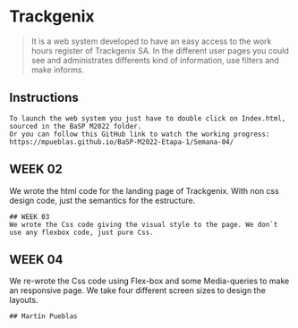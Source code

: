 # Trackgenix
>It is a web system developed to have an easy access to the work hours register of Trackgenix SA. In the different user pages you could see and administrates differents kind of information, use filters and make informs.
## Instructions
```
To launch the web system you just have to double click on Index.html, sourced in the BaSP M2022 folder.
Or you can follow this GitHub link to watch the working progress: https://mpueblas.github.io/BaSP-M2022-Etapa-1/Semana-04/
```
## WEEK 02
We wrote the html code for the landing page of Trackgenix. With non css design code, just the semantics for the estructure.
````
## WEEK 03
We wrote the Css code giving the visual style to the page. We don`t use any flexbox code, just pure Css.
````
## WEEK 04
We re-wrote the Css code using Flex-box and some Media-queries to make an responsive page. We take four different screen sizes to design the layouts. 
````
## Martín Pueblas
